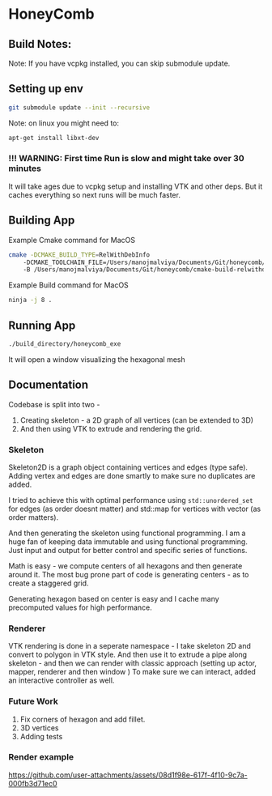 # HoneyComb

## Build Notes:
Note: If you have vcpkg installed, you can skip submodule update.

## Setting up env
```bash
git submodule update --init --recursive
```

Note: on linux you might need to:
```bash 
apt-get install libxt-dev
```

### !!! WARNING: First time Run is slow and might take over 30 minutes
It will take ages due to vcpkg setup and installing VTK and other deps.
But it caches everything so next runs will be much faster.

## Building App
Example Cmake command for MacOS
```bash
cmake -DCMAKE_BUILD_TYPE=RelWithDebInfo 
    -DCMAKE_TOOLCHAIN_FILE=/Users/manojmalviya/Documents/Git/honeycomb/thirdparty/vcpkg/scripts/buildsystems/vcpkg.cmake -G Ninja -S /Users/manojmalviya/Documents/Git/honeycomb 
    -B /Users/manojmalviya/Documents/Git/honeycomb/cmake-build-relwithdebinfo
```
Example Build command for MacOS
```bash
ninja -j 8 .
```

## Running App
```bash
./build_directory/honeycomb_exe
```
It will open a window visualizing the hexagonal mesh


## Documentation
Codebase is split into two - 
1. Creating skeleton - a 2D graph of all vertices (can be extended to 3D)
2. And then using VTK to extrude and rendering the grid.

### Skeleton
Skeleton2D is a graph object containing vertices and edges (type safe).
Adding vertex and edges are done smartly to make sure no duplicates are added.

I tried to achieve this with optimal performance using 
```std::unordered_set``` for edges (as order doesnt matter) and std::map for vertices with vector (as order matters).

And then generating the skeleton using functional programming. I am a huge fan of keeping data immutable and using functional programming.
Just input and output for better control and specific series of functions.

Math is easy - we compute centers of all hexagons and then generate around it. 
The most bug prone part of code is generating centers - as to create a staggered grid.

Generating hexagon based on center is easy and I cache many precomputed values for high performance. 

### Renderer
VTK rendering is done in a seperate namespace -
I take skeleton 2D and convert to polygon in VTK style. And then use it to extrude a pipe along skeleton - 
and then we can render with classic approach (setting up actor, mapper, renderer and then window )
To make sure we can interact, added an interactive controller as well.


### Future Work
1. Fix corners of hexagon and add fillet. 
2. 3D vertices 
3. Adding tests


### Render example


https://github.com/user-attachments/assets/08d1f98e-617f-4f10-9c7a-000fb3d71ec0




